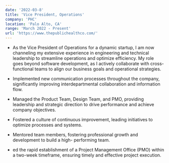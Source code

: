 ```yaml
---
date: '2022-03-8'
title: 'Vice President, Operations'
company: 'PHC'
location: 'Palo Alto, CA'
range: 'March 2022 - Present'
url: 'https://www.thepublichealthco.com/'
---
```


- As the Vice President of Operations for a dynamic startup, I am now channeling my extensive experience in engineering and technical leadership to streamline operations and optimize efficiency. My role goes beyond software development, as I actively collaborate with cross-functional teams to align our business goals and operational strategies.

- Implemented new communication processes throughout the company, significantly improving
interdepartmental collaboration and information flow.
- Managed the Product Team, Design Team, and PMO, providing leadership and strategic direction to drive performance and achieve company objectives.
- Fostered a culture of continuous improvement, leading initiatives to optimize processes and systems.
- Mentored team members, fostering professional growth and development to build a high- performing team.
- ed the rapid establishment of a Project Management Office (PMO) within a two-week timeframe, ensuring timely and effective project execution.